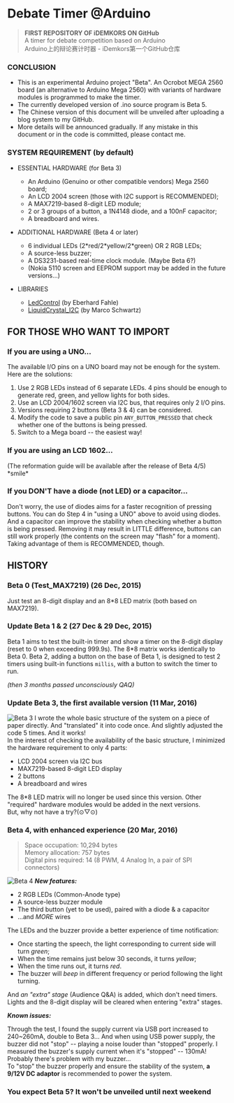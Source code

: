 # Debate Timer @Arduino
> **FIRST REPOSITORY OF iDEMKORS ON GitHub**  
A timer for debate competition based on Arduino  
Arduino上的辩论赛计时器 - iDemkors第一个GitHub仓库

### CONCLUSION
+ This is an experimental Arduino project "Beta". An Ocrobot MEGA 2560 board (an alternative to Arduino Mega 2560) with variants of hardware modules is programmed to make the timer.
+ The currently developed version of .ino source program is Beta 5.
+ The Chinese version of this document will be unveiled after uploading a blog system to my GitHub.
+ More details will be announced gradually. If any mistake in this document or in the code is committed, please contact me.

### SYSTEM REQUIREMENT (by default)
* ESSENTIAL HARDWARE (for Beta 3)
  + An Arduino (Genuino or other compatible vendors) Mega 2560 board;
  + An LCD 2004 screen (those with I2C support is RECOMMENDED);
  + A MAX7219-based 8-digit LED module;
  + 2 or 3 groups of a button, a 1N4148 diode, and a 100nF capacitor;
  + A breadboard and wires.

* ADDITIONAL HARDWARE (Beta 4 or later)
  + 6 individual LEDs (2\*red/2\*yellow/2\*green) OR 2 RGB LEDs;
  + A source-less buzzer;
  + A DS3231-based real-time clock module. (Maybe Beta 6?)
  +  (Nokia 5110 screen and EEPROM support may be added in the future versions...)

* LIBRARIES
  + [LedControl](http://wayoda.github.io/LedControl/) (by Eberhard Fahle)
  + [LiquidCrystal_I2C](https://github.com/marcoschwartz/LiquidCrystal_I2C) (by Marco Schwartz)
 
## FOR THOSE WHO WANT TO IMPORT
### If you are using a UNO...
The available I/O pins on a UNO board may not be enough for the system. Here are the solutions:

  1. Use 2 RGB LEDs instead of 6 separate LEDs. 4 pins should be enough to generate red, green, and yellow lights for both sides.
  2. Use an LCD 2004/1602 screen via I2C bus, that requires only 2 I/O pins. 
  3. Versions requiring 2 buttons (Beta 3 & 4) can be considered.
  4. Modify the code to save a public pin `ANY_BUTTON_PRESSED` that check whether one of the buttons is being pressed.
  5. Switch to a Mega board -- the easiest way!

### If you are using an LCD 1602...
(The reformation guide will be available after the release of Beta 4/5)  
\*smile\*

### If you DON'T have a diode (not LED) or a capacitor...
Don't worry, the use of diodes aims for a faster recognition of pressing buttons. You can do Step 4 in "using a UNO" above to avoid using diodes.  
And a capacitor can improve the stability when checking whether a button is being pressed. Removing it may result in LITTLE difference, buttons can still work properly (the contents on the screen may "flash" for a moment).  
Taking advantage of them is RECOMMENDED, though.

## HISTORY
### Beta 0 (Test_MAX7219) (26 Dec, 2015)
Just test an 8-digit display and an 8*8 LED matrix (both based on MAX7219).

### Update Beta 1 & 2 (27 Dec & 29 Dec, 2015)
Beta 1 aims to test the built-in timer and show a timer on the 8-digit display (reset to 0 when exceeding 999.9s). The 8*8 matrix works identically to Beta 0.
Beta 2, adding a button on the base of Beta 1, is designed to test 2 timers using built-in functions `millis`, with a button to switch the timer to run.

*(then 3 months passed unconsciously QAQ)*
### Update Beta 3, the first available version (11 Mar, 2016)
![Beta 3](http://ww3.sinaimg.cn/large/62fb934ajw1f1ru985pt8j21kw0w07pp.jpg)
I wrote the whole basic structure of the system on a piece of paper directly. And "translated" it into code once. And slightly adjusted the code 5 times. And it works!  
In the interest of checking the availability of the basic structure, I minimized the hardware requirement to only 4 parts:

  + LCD 2004 screen via I2C bus
  + MAX7219-based 8-digit LED display
  + 2 buttons
  + A breadboard and wires

The 8*8 LED matrix will no longer be used since this version. Other "required" hardware modules would be added in the next versions.  
But, why not have a try?(⊙▽⊙)

### Beta 4, with enhanced experience (20 Mar, 2016)
> Space occupation: 10,294 bytes  
Memory allocation: 757 bytes  
Digital pins required: 14 (8 PWM, 4 Analog In, a pair of SPI connectors)

![Beta 4](http://ww1.sinaimg.cn/large/62fb934ajw1f24anqstlxj21kw0w01f6.jpg)
***New features:***

  + 2 RGB LEDs (Common-Anode type)
  + A source-less buzzer module
  + The third button (yet to be used), paired with a diode & a capacitor
  + ...and *MORE* wires

The LEDs and the buzzer provide a better experience of time notification: 

  * Once starting the speech, the light corresponding to current side will turn *green*;
  * When the time remains just below 30 seconds, it turns *yellow*;
  * When the time runs out, it turns *red*.
  * The buzzer will *beep* in different frequency or period following the light turning.

And *an "extra" stage* (Audience Q&A) is added, which don't need timers. Lights and the 8-digit display will be cleared when entering "extra" stages.

***Known issues:***

Through the test, I found the supply current via USB port increased to 240~260mA, double to Beta 3... And when using USB power supply, the buzzer did not "stop" -- playing a noise louder than "stopped" properly. I measured the buzzer's supply current when it's "stopped" -- 130mA! Probably there's problem with my buzzer...  
To "stop" the buzzer properly and ensure the stability of the system, **a 9/12V DC adaptor** is recommended to power the system.

### You expect Beta 5? It won't be unveiled until next weekend
